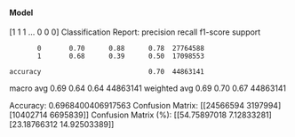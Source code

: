 #### Model
[1 1 1 ... 0 0 0]
Classification Report:
              precision    recall  f1-score   support

           0       0.70      0.88      0.78  27764588
           1       0.68      0.39      0.50  17098553

    accuracy                           0.70  44863141
   macro avg       0.69      0.64      0.64  44863141
weighted avg       0.69      0.70      0.67  44863141

Accuracy: 0.6968400406917563
Confusion Matrix:
[[24566594  3197994]
 [10402714  6695839]]
Confusion Matrix (%):
[[54.75897018  7.12833281]
 [23.18766312 14.92503389]]
